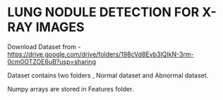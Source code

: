 # LUNG NODULE DETECTION FOR X-RAY IMAGES

Download Dataset from - https://drive.google.com/drive/folders/198cVd8Evb3lQIkN-3rm-0cm0OTZOE6uB?usp=sharing

Dataset contains two folders , Normal dataset and Abnormal dataset.

Numpy arrays are stored in Features folder.


